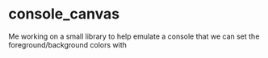 # console_canvas

Me working on a small library to help emulate a console that we can set the foreground/background colors with
